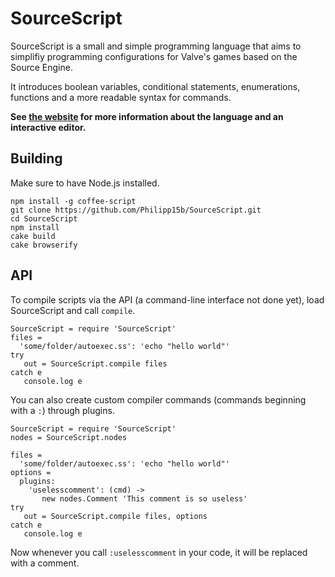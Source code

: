 # SourceScript
SourceScript is a small and simple programming language that
aims to simplifiy programming configurations for Valve's
games based on the Source Engine.

It introduces boolean variables, conditional statements, enumerations, functions
and a more readable syntax for commands.

**See [the website](http://sourcescript.philworld.de/) for more information about the language and an interactive editor.**

## Building

Make sure to have Node.js installed.

    npm install -g coffee-script
    git clone https://github.com/Philipp15b/SourceScript.git
    cd SourceScript
    npm install
    cake build
    cake browserify

## API

To compile scripts via the API (a command-line interface not done yet), load SourceScript and call `compile`.

```coffee-script
SourceScript = require 'SourceScript'
files = 
  'some/folder/autoexec.ss': 'echo "hello world"'
try
   out = SourceScript.compile files
catch e
   console.log e
```

You can also create custom compiler commands (commands beginning with a `:`) through plugins.

```coffee-script
SourceScript = require 'SourceScript'
nodes = SourceScript.nodes

files = 
  'some/folder/autoexec.ss': 'echo "hello world"'
options = 
  plugins:
    'uselesscomment': (cmd) ->
       new nodes.Comment 'This comment is so useless'
try
   out = SourceScript.compile files, options
catch e
   console.log e
```

Now whenever you call `:uselesscomment` in your code, it will be replaced with a comment.